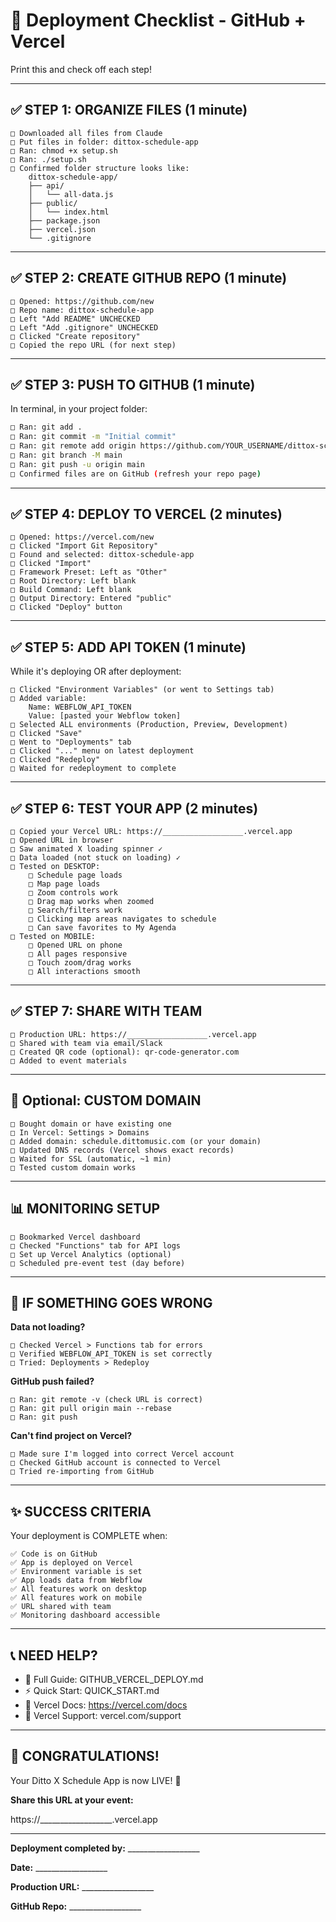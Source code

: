 # 🚀 Deployment Checklist - GitHub + Vercel

Print this and check off each step!

---

## ✅ STEP 1: ORGANIZE FILES (1 minute)

```
□ Downloaded all files from Claude
□ Put files in folder: dittox-schedule-app
□ Ran: chmod +x setup.sh
□ Ran: ./setup.sh
□ Confirmed folder structure looks like:
    dittox-schedule-app/
    ├── api/
    │   └── all-data.js
    ├── public/
    │   └── index.html
    ├── package.json
    ├── vercel.json
    └── .gitignore
```

---

## ✅ STEP 2: CREATE GITHUB REPO (1 minute)

```
□ Opened: https://github.com/new
□ Repo name: dittox-schedule-app
□ Left "Add README" UNCHECKED
□ Left "Add .gitignore" UNCHECKED
□ Clicked "Create repository"
□ Copied the repo URL (for next step)
```

---

## ✅ STEP 3: PUSH TO GITHUB (1 minute)

In terminal, in your project folder:

```bash
□ Ran: git add .
□ Ran: git commit -m "Initial commit"
□ Ran: git remote add origin https://github.com/YOUR_USERNAME/dittox-schedule-app.git
□ Ran: git branch -M main
□ Ran: git push -u origin main
□ Confirmed files are on GitHub (refresh your repo page)
```

---

## ✅ STEP 4: DEPLOY TO VERCEL (2 minutes)

```
□ Opened: https://vercel.com/new
□ Clicked "Import Git Repository"
□ Found and selected: dittox-schedule-app
□ Clicked "Import"
□ Framework Preset: Left as "Other"
□ Root Directory: Left blank
□ Build Command: Left blank  
□ Output Directory: Entered "public"
□ Clicked "Deploy" button
```

---

## ✅ STEP 5: ADD API TOKEN (1 minute)

While it's deploying OR after deployment:

```
□ Clicked "Environment Variables" (or went to Settings tab)
□ Added variable:
    Name: WEBFLOW_API_TOKEN
    Value: [pasted your Webflow token]
□ Selected ALL environments (Production, Preview, Development)
□ Clicked "Save"
□ Went to "Deployments" tab
□ Clicked "..." menu on latest deployment
□ Clicked "Redeploy"
□ Waited for redeployment to complete
```

---

## ✅ STEP 6: TEST YOUR APP (2 minutes)

```
□ Copied your Vercel URL: https://__________________.vercel.app
□ Opened URL in browser
□ Saw animated X loading spinner ✓
□ Data loaded (not stuck on loading) ✓
□ Tested on DESKTOP:
    □ Schedule page loads
    □ Map page loads
    □ Zoom controls work
    □ Drag map works when zoomed
    □ Search/filters work
    □ Clicking map areas navigates to schedule
    □ Can save favorites to My Agenda
□ Tested on MOBILE:
    □ Opened URL on phone
    □ All pages responsive
    □ Touch zoom/drag works
    □ All interactions smooth
```

---

## ✅ STEP 7: SHARE WITH TEAM

```
□ Production URL: https://__________________.vercel.app
□ Shared with team via email/Slack
□ Created QR code (optional): qr-code-generator.com
□ Added to event materials
```

---

## 🎯 Optional: CUSTOM DOMAIN

```
□ Bought domain or have existing one
□ In Vercel: Settings > Domains
□ Added domain: schedule.dittomusic.com (or your domain)
□ Updated DNS records (Vercel shows exact records)
□ Waited for SSL (automatic, ~1 min)
□ Tested custom domain works
```

---

## 📊 MONITORING SETUP

```
□ Bookmarked Vercel dashboard
□ Checked "Functions" tab for API logs
□ Set up Vercel Analytics (optional)
□ Scheduled pre-event test (day before)
```

---

## 🐛 IF SOMETHING GOES WRONG

**Data not loading?**
```
□ Checked Vercel > Functions tab for errors
□ Verified WEBFLOW_API_TOKEN is set correctly
□ Tried: Deployments > Redeploy
```

**GitHub push failed?**
```
□ Ran: git remote -v (check URL is correct)
□ Ran: git pull origin main --rebase
□ Ran: git push
```

**Can't find project on Vercel?**
```
□ Made sure I'm logged into correct Vercel account
□ Checked GitHub account is connected to Vercel
□ Tried re-importing from GitHub
```

---

## ✨ SUCCESS CRITERIA

Your deployment is COMPLETE when:

```
✅ Code is on GitHub
✅ App is deployed on Vercel
✅ Environment variable is set
✅ App loads data from Webflow
✅ All features work on desktop
✅ All features work on mobile
✅ URL shared with team
✅ Monitoring dashboard accessible
```

---

## 📞 NEED HELP?

- 📖 Full Guide: GITHUB_VERCEL_DEPLOY.md
- ⚡ Quick Start: QUICK_START.md
- 🔧 Vercel Docs: https://vercel.com/docs
- 💬 Vercel Support: vercel.com/support

---

## 🎉 CONGRATULATIONS!

Your Ditto X Schedule App is now LIVE! 🎵

**Share this URL at your event:**

https://__________________.vercel.app

---

**Deployment completed by:** __________________

**Date:** __________________

**Production URL:** __________________

**GitHub Repo:** __________________
